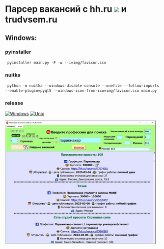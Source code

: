 # Парсер вакансий с hh.ru <img src="https://i.hh.ru/logos/svg/hh.ru__min_.svg" height="32"/> и trudvsem.ru

## Windows:
### pyinstaller
     pyinstaller main.py -F -w --i=img/favicon.ico
### nuitka
     python -m nuitka --windows-disable-console --onefile --follow-imports --enable-plugin=pyqt5 --windows-icon-from-ico=img/favicon.ico main.py
### release
[![Windows](https://img.shields.io/badge/-Windows_x64-blue.svg?style=for-the-badge&logo=windows)](https://github.com/extybr/parser-vacancies-Headhunter/releases/latest/download/windows_x64_hh-1.0.0.zip)
[![Unix](https://img.shields.io/badge/-Linux-red.svg?style=for-the-badge&logo=linux)](https://github.com/extybr/parser-vacancies-Headhunter/releases/latest/download/linux_install.sh)

<img src="img/preview.jpg" height="400">
